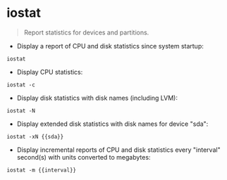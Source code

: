 # iostat

> Report statistics for devices and partitions.

- Display a report of CPU and disk statistics since system startup:

`iostat`

- Display CPU statistics:

`iostat -c`

- Display disk statistics with disk names (including LVM):

`iostat -N`

- Display extended disk statistics with disk names for device "sda":

`iostat -xN {{sda}}`

- Display incremental reports of CPU and disk statistics every "interval" second(s) with units converted to megabytes:

`iostat -m {{interval}}`
